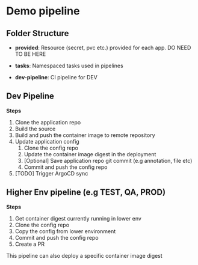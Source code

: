 # Demo pipeline


## Folder Structure

- **provided**: Resource (secret, pvc etc.) provided for each app. DO NEED TO BE HERE

- **tasks**: Namespaced tasks used in pipelines

- **dev-pipeline**: CI pipeline for DEV


## Dev Pipeline

**Steps**

1. Clone the application repo
2. Build the source
3. Build and push the container image to remote repository
4. Update application config
   1. Clone the config repo
   2. Update the container image digest in the deployment
   3. [Optional] Save application repo git commit (e.g annotation, file etc)
   4. Commit and push the config repo
5. [TODO] Trigger ArgoCD sync 


## Higher Env pipeline (e.g TEST, QA, PROD)

**Steps**

1. Get container digest currently running in lower env
2. Clone the config repo
3. Copy the config from lower environment
4. Commit and push the config repo
5. Create a PR


This pipeline can also deploy a specific container image digest
